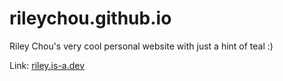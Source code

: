 # rileychou.github.io
Riley Chou's very cool personal website with just a hint of teal :)

Link: [riley.is-a.dev](https://riley.is-a.dev)
